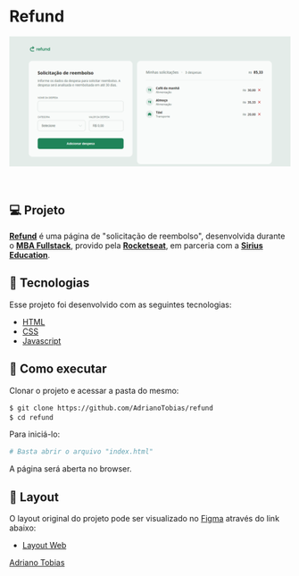 # Refund

![Preview do projeto](/.github/preview.png)

<br>

## 💻 Projeto

**[Refund](https://adrianotobias.github.io/refund/)** é uma página de "solicitação de reembolso", desenvolvida durante o **[MBA Fullstack](https://www.rocketseat.com.br/mba)**, provido pela **[Rocketseat](https://rocketseat.com.br/)**, em parceria com a **[Sirius Education](https://landing.sirius.education/home/)**.


## 🧪 Tecnologias

Esse projeto foi desenvolvido com as seguintes tecnologias:

- [HTML](https://developer.mozilla.org/pt-BR/docs/Web/HTML)
- [CSS](https://developer.mozilla.org/pt-BR/docs/Web/CSS)
- [Javascript](https://developer.mozilla.org/pt-BR/docs/Web/JavaScript)


## 🚀 Como executar

Clonar o projeto e acessar a pasta do mesmo:

```bash
$ git clone https://github.com/AdrianoTobias/refund
$ cd refund
```

Para iniciá-lo:
```bash
# Basta abrir o arquivo "index.html"
```
A página será aberta no browser.

## 🔖 Layout

O layout original do projeto pode ser visualizado no [Figma](http://figma.com/) através do link abaixo:

- [Layout Web](https://www.figma.com/community/file/1360316109107378379/sistema-de-reembolso) 



[Adriano Tobias](https://github.com/AdrianoTobias)